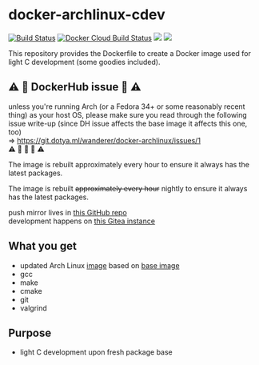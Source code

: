 # docker-archlinux-cdev

[![Build Status](https://drone.dotya.ml/api/badges/wanderer/docker-archlinux-cdev/status.svg?ref=refs/heads/master)](https://drone.dotya.ml/wanderer/docker-archlinux-cdev)
[![Docker Cloud Build Status](https://img.shields.io/docker/cloud/build/immawanderer/archlinux-cdev)](https://hub.docker.com/r/immawanderer/archlinux-cdev/builds)
[![](https://images.microbadger.com/badges/version/immawanderer/archlinux-cdev.svg)](https://microbadger.com/images/immawanderer/archlinux-cdev)
[![](https://images.microbadger.com/badges/commit/immawanderer/archlinux-cdev.svg)](https://microbadger.com/images/immawanderer/archlinux-cdev)

This repository provides the Dockerfile to create a Docker image used for light C development (some goodies included).

## :warning: :construction: DockerHub issue :construction: :warning:
unless you're running Arch (or a Fedora 34+ or some reasonably recent thing) as your host OS, please make sure you read through the following issue write-up (since DH issue affects the base image it affects this one, too) \
⇒ https://git.dotya.ml/wanderer/docker-archlinux/issues/1 \
:warning: :construction: :construction: :construction: :warning:

The image is rebuilt approximately every hour to ensure it always has the latest packages.

The image is rebuilt <del>approximately every hour</del> nightly to ensure it always has the latest packages.

push mirror lives in [this GitHub repo](https://github.com/wULLSnpAXbWZGYDYyhWTKKspEQoaYxXyhoisqHf/docker-archlinux-cdev)  
development happens on [this Gitea instance](https://git.dotya.ml/wanderer/docker-archlinux-cdev)

## What you get
* updated Arch Linux [image](https://hub.docker.com/r/immawanderer/archlinux) based on [base image](https://hub.docker.com/_/archlinux)
* gcc
* make
* cmake
* git
* valgrind

## Purpose
* light C development upon fresh package base
